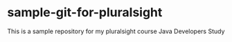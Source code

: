 # sample-git-for-pluralsight

This is a sample repository for  my pluralsight course Java Developers Study
